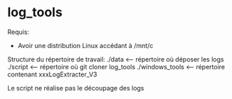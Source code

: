 # log_tools

Requis:
- Avoir une distribution Linux accédant à /mnt/c 

Structure du répertoire de travail:
./data <-- répertoire où déposer les logs
./script <-- répertoire où git cloner log_tools
./windows_tools <-- répertoire contenant xxxLogExtracter_V3

Le script ne réalise pas le découpage des logs

